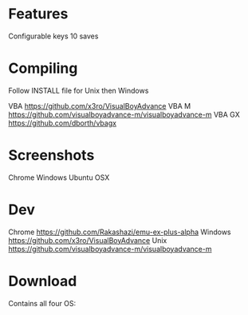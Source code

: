 

# Features

Configurable keys
10 saves


# Compiling

Follow INSTALL file for Unix then Windows

VBA    https://github.com/x3ro/VisualBoyAdvance
VBA M  https://github.com/visualboyadvance-m/visualboyadvance-m
VBA GX https://github.com/dborth/vbagx

# Screenshots

Chrome
Windows
Ubuntu
OSX

# Dev

Chrome  https://github.com/Rakashazi/emu-ex-plus-alpha
Windows https://github.com/x3ro/VisualBoyAdvance
Unix    https://github.com/visualboyadvance-m/visualboyadvance-m

# Download

Contains all four OS: 
